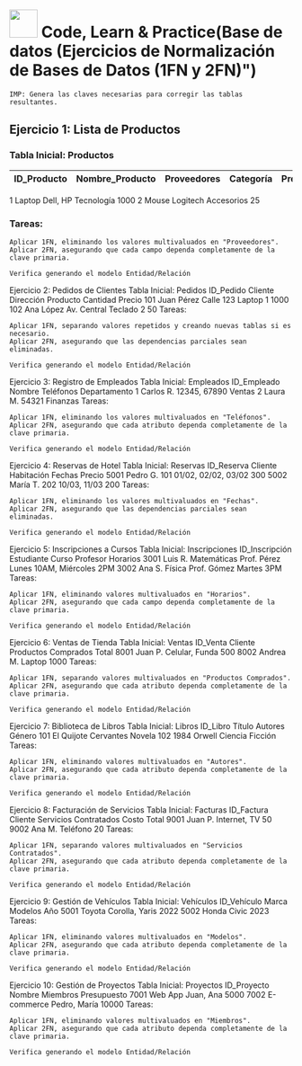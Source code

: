 # <img decoding="async" src="https://github.com/user-attachments/assets/f0b8716c-d8fc-49d6-a898-0efdae03caf8" width="50px"/>  Code, Learn & Practice(Base de datos (Ejercicios de Normalización de Bases de Datos (1FN y 2FN)")

    IMP: Genera las claves necesarias para corregir las tablas resultantes.

## Ejercicio 1: Lista de Productos
### Tabla Inicial: Productos
|ID_Producto | Nombre_Producto |	Proveedores |	Categoría | Precio|
|------------|-----------------|--------------|-----------|-------|
1 	Laptop 	Dell, HP 	Tecnología 	1000
2 	Mouse 	Logitech 	Accesorios 	25

### Tareas:

    Aplicar 1FN, eliminando los valores multivaluados en "Proveedores".
    Aplicar 2FN, asegurando que cada campo dependa completamente de la clave primaria.

    Verifica generando el modelo Entidad/Relación

Ejercicio 2: Pedidos de Clientes
Tabla Inicial: Pedidos
ID_Pedido 	Cliente 	Dirección 	Producto 	Cantidad 	Precio
101 	Juan Pérez 	Calle 123 	Laptop 	1 	1000
102 	Ana López 	Av. Central 	Teclado 	2 	50
Tareas:

    Aplicar 1FN, separando valores repetidos y creando nuevas tablas si es necesario.
    Aplicar 2FN, asegurando que las dependencias parciales sean eliminadas.

    Verifica generando el modelo Entidad/Relación

Ejercicio 3: Registro de Empleados
Tabla Inicial: Empleados
ID_Empleado 	Nombre 	Teléfonos 	Departamento
1 	Carlos R. 	12345, 67890 	Ventas
2 	Laura M. 	54321 	Finanzas
Tareas:

    Aplicar 1FN, eliminando los valores multivaluados en "Teléfonos".
    Aplicar 2FN, asegurando que cada atributo dependa completamente de la clave primaria.

    Verifica generando el modelo Entidad/Relación

Ejercicio 4: Reservas de Hotel
Tabla Inicial: Reservas
ID_Reserva 	Cliente 	Habitación 	Fechas 	Precio
5001 	Pedro G. 	101 	01/02, 02/02, 03/02 	300
5002 	María T. 	202 	10/03, 11/03 	200
Tareas:

    Aplicar 1FN, eliminando los valores multivaluados en "Fechas".
    Aplicar 2FN, asegurando que las dependencias parciales sean eliminadas.

    Verifica generando el modelo Entidad/Relación

Ejercicio 5: Inscripciones a Cursos
Tabla Inicial: Inscripciones
ID_Inscripción 	Estudiante 	Curso 	Profesor 	Horarios
3001 	Luis R. 	Matemáticas 	Prof. Pérez 	Lunes 10AM, Miércoles 2PM
3002 	Ana S. 	Física 	Prof. Gómez 	Martes 3PM
Tareas:

    Aplicar 1FN, eliminando valores multivaluados en "Horarios".
    Aplicar 2FN, asegurando que cada campo dependa completamente de la clave primaria.

    Verifica generando el modelo Entidad/Relación

Ejercicio 6: Ventas de Tienda
Tabla Inicial: Ventas
ID_Venta 	Cliente 	Productos Comprados 	Total
8001 	Juan P. 	Celular, Funda 	500
8002 	Andrea M. 	Laptop 	1000
Tareas:

    Aplicar 1FN, separando valores multivaluados en "Productos Comprados".
    Aplicar 2FN, asegurando que cada atributo dependa completamente de la clave primaria.

    Verifica generando el modelo Entidad/Relación

Ejercicio 7: Biblioteca de Libros
Tabla Inicial: Libros
ID_Libro 	Título 	Autores 	Género
101 	El Quijote 	Cervantes 	Novela
102 	1984 	Orwell 	Ciencia Ficción
Tareas:

    Aplicar 1FN, eliminando valores multivaluados en "Autores".
    Aplicar 2FN, asegurando que cada atributo dependa completamente de la clave primaria.

    Verifica generando el modelo Entidad/Relación

Ejercicio 8: Facturación de Servicios
Tabla Inicial: Facturas
ID_Factura 	Cliente 	Servicios Contratados 	Costo Total
9001 	Juan P. 	Internet, TV 	50
9002 	Ana M. 	Teléfono 	20
Tareas:

    Aplicar 1FN, separando valores multivaluados en "Servicios Contratados".
    Aplicar 2FN, asegurando que cada atributo dependa completamente de la clave primaria.

    Verifica generando el modelo Entidad/Relación

Ejercicio 9: Gestión de Vehículos
Tabla Inicial: Vehículos
ID_Vehículo 	Marca 	Modelos 	Año
5001 	Toyota 	Corolla, Yaris 	2022
5002 	Honda 	Civic 	2023
Tareas:

    Aplicar 1FN, eliminando valores multivaluados en "Modelos".
    Aplicar 2FN, asegurando que cada atributo dependa completamente de la clave primaria.

    Verifica generando el modelo Entidad/Relación

Ejercicio 10: Gestión de Proyectos
Tabla Inicial: Proyectos
ID_Proyecto 	Nombre 	Miembros 	Presupuesto
7001 	Web App 	Juan, Ana 	5000
7002 	E-commerce 	Pedro, María 	10000
Tareas:

    Aplicar 1FN, eliminando valores multivaluados en "Miembros".
    Aplicar 2FN, asegurando que cada atributo dependa completamente de la clave primaria.

    Verifica generando el modelo Entidad/Relación
